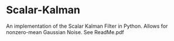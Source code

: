 # Scalar-Kalman
An implementation of the Scalar Kalman Filter in Python. Allows for nonzero-mean Gaussian Noise. See ReadMe.pdf
